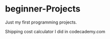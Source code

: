 # beginner-Projects
Just my first programming projects.

Shipping cost calculator I did in codecademy.com
